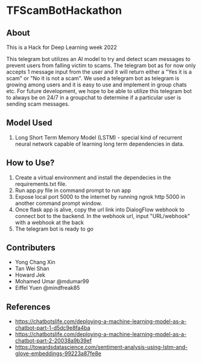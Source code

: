 # TFScamBotHackathon

## About
  This is a Hack for Deep Learning week 2022
  
  This telegram bot utilizes an AI model to try and detect scam messages to prevent users from falling victim to scams.
  The telegram bot as for now only accepts 1 message input from the user and it will return either a "Yes it is a scam" or "No it is not a scam".
  We used a telegram bot as telegram is growing among users and it is easy to use and implement in group chats etc. 
  For future development, we hope to be able to utilize this telegram bot to always be on 24/7 in a groupchat to determine if a particular user is sending scam    messages.

## Model Used

1. Long Short Term Memory Model (LSTM) - special kind of recurrent neural network  capable of learning long term dependencies in data.

## How to Use?

1. Create a virtual environment and install the dependecies in the requirements.txt file. 
2. Run app.py file in command prompt to run app
3. Expose local port 5000 to the internet by running ngrok http 5000 in another command prompt window.
4. Once flask app is alive, copy the url link into DialogFlow webhook to connect bot to the backend. In the webhook url, input "URL/webhook" with a webhook at the back
5. The telegram bot is ready to go

## Contributers
- Yong Chang Xin 
- Tan Wei Shan
- Howard Jek 
- Mohamed Umar  @mdumar99
- Eiffel Yuen   @mindfreak85

## References

- <https://chatbotslife.com/deploying-a-machine-learning-model-as-a-chatbot-part-1-d5dc9e8fa4ba>
- <https://chatbotslife.com/deploying-a-machine-learning-model-as-a-chatbot-part-2-20038a9b39ef>
- <https://towardsdatascience.com/sentiment-analysis-using-lstm-and-glove-embeddings-99223a87fe8e>
